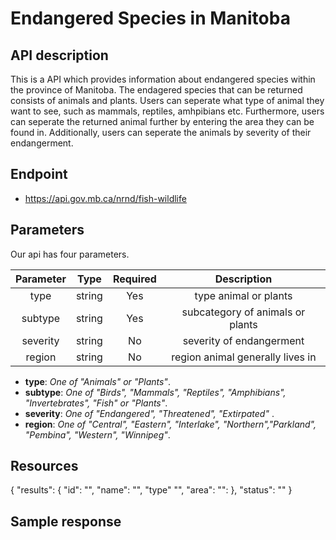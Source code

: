 # Endangered Species in Manitoba
## API description

This is a API which provides information about endangered species within the province of Manitoba. The endagered species that can be returned consists of animals and plants. Users can seperate what type of animal they want to see, such as mammals, reptiles, amhpibians etc. Furthermore, users can seperate the returned animal further by entering the area they can be found in. Additionally, users can seperate the animals by severity of their endangerment.


## Endpoint
- https://api.gov.mb.ca/nrnd/fish-wildlife


## Parameters

Our api has four parameters.

| Parameter  | Type    | Required | Description |
| :-------:  | :--:    | :------: | :---------: |
| type       | string  | Yes      | type animal or plants |
| subtype    | string  | Yes      | subcategory of animals or plants|
| severity   | string  | No       | severity of endangerment |
| region     | string  | No       | region animal generally lives in |

- **type**: *One of "Animals" or "Plants"*.
- **subtype**: *One of "Birds", "Mammals", "Reptiles", "Amphibians", "Invertebrates", "Fish" or "Plants"*.
- **severity**: *One of "Endangered", "Threatened", "Extirpated"* .
- **region**: *One of "Central", "Eastern", "Interlake", "Northern","Parkland", "Pembina", "Western", "Winnipeg"*.


## Resources
{
  "results":
  {
    "id": "",
    "name": "",
    "type" "",
    "area":
    "":
  },
  "status": ""
}


## Sample response


